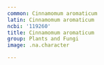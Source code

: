 ```yaml
---
common: Cinnamomum aromaticum
latin: Cinnamomum aromaticum
ncbi: '119260'
title: Cinnamomum aromaticum
group: Plants and Fungi
image: .na.character

---
```

